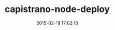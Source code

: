 ---
layout: post
title:  "capistrano-node-deploy"
repo:   "loopj/capistrano-node-deploy"
date:   2015-02-18 17:02:13
gemurl: http://github.com/loopj/capistrano-node-deploy
---